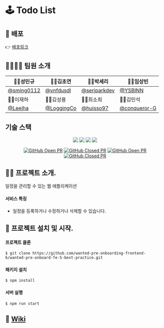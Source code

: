 # 🕹 Todo List

## 🎥 배포

👉 [배포링크](https://todo-best-practice-fe-5.netlify.app/)
<br />

## 👨‍👩‍👦‍👦 팀원 소개

| 👨‍💻성민규                                   | 👩‍💻김초연                                   | 👩‍💻박세리                                       | 👨‍💻임상빈                                       |
| ------------------------------------------ | ------------------------------------------ | ---------------------------------------------- | ---------------------------------------------- |
| [@sming0112](https://github.com/sming0112) | [@vnfdusdl](https://github.com/vnfdusdl)   | [@seriparkdev](https://github.com/seriparkdev) | [@YSBINN](https://github.com/YSBINN)           |
| 👨‍💻이재하                                   | 👨‍💻김성용                                   | 👩‍💻최소희                                       | 👨‍💻김민석                                       |
| [@Leejha](https://github.com/Leejha)       | [@LoggingCo](https://github.com/LoggingCo) | [@huisso97](https://github.com/huisso97)       | [@conqueror-G](https://github.com/conqueror-G) |

## 기술 스택

<div align="center">
  <img src="https://img.shields.io/badge/react-18.2.0-61DAFB?style=flat-square&logo=react"/> <img src="https://img.shields.io/badge/TypeScript-4.8.2-3178C6?style=flat-square&logo=TypeScript"/> <img src="https://img.shields.io/badge/ReactRouter-6.3.0-CA4245?style=flat-square&logo=ReactRouter"/> <img src="https://img.shields.io/badge/styledComponents-3.1.8-DB7093?style=flat-square&logo=styledComponents"/>

[![GitHub Open PR](https://img.shields.io/github/issues-pr-raw/wanted-pre-onboarding-frontend-6/wanted-pre-onboard-fe-5-best-practice?color=green)](https://github.com/wanted-pre-onboarding-frontend-6/wanted-pre-onboard-fe-5-best-practice/pulls) [![GitHub Closed PR](https://img.shields.io/github/issues-pr-closed-raw/wanted-pre-onboarding-frontend-6/wanted-pre-onboard-fe-5-best-practice?color=red)](https://github.com/wanted-pre-onboarding-frontend-6/wanted-pre-onboard-fe-5-best-practice/pulls?q=is%3Apr+is%3Aclosed) [![GitHub Open PR](https://img.shields.io/github/issues-raw/wanted-pre-onboarding-frontend-6/wanted-pre-onboard-fe-5-best-practice?color=green)](https://github.com/wanted-pre-onboarding-frontend-6/wanted-pre-onboard-fe-5-best-practice/issues) [![GitHub Closed PR](https://img.shields.io/github/issues-closed-raw/wanted-pre-onboarding-frontend-6/wanted-pre-onboard-fe-5-best-practice?color=red)](https://github.com/wanted-pre-onboarding-frontend-6/wanted-pre-onboard-fe-5-best-practice/issues?q=is%3Aissue+is%3Aclosed)

</div>

## 🙋‍♂️ 프로젝트 소개.

일정을 관리할 수 있는 웹 애플리케이션

#### 서비스 특징

-   일정을 등록하거나 수정하거나 삭제할 수 있습니다.

## 📌 프로젝트 설치 및 시작.

#### 프로젝트 클론

```shell
$ git clone https://github.com/wanted-pre-onboarding-frontend-6/wanted-pre-onboard-fe-5-best-practice.git
```

#### 패키지 설치

```shell
$ npm install
```

#### 서버 실행

```shell
$ npm run start
```

## 📖 [Wiki](https://github.com/wanted-pre-onboarding-frontend-6/wanted-pre-onboard-fe-5-best-practice/wiki)
